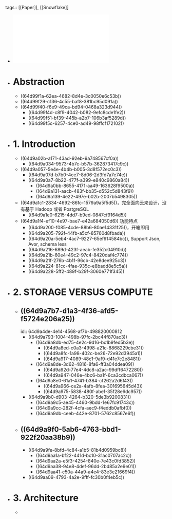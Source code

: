 tags:: [[Paper]], [[Snowflake]]

- ![The Snowflake Elastic Data Warehouse.pdf](../assets/The_Snowflake_Elastic_Data_Warehouse_1691983561998_0.pdf)
- # Abstraction
	- ((64d99f1a-62ea-4682-8d4e-3c0050e6c53b))
	- ((64d99f29-c136-4c55-baf8-381bc95d091a))
	- ((64d99f40-f6e9-49ca-bd94-0468a323d944))
		- ((64d99f4d-c8f9-4042-b082-9efc8cde1fe2))
		- ((64d99f51-bf39-445b-a2b7-106b3af5289d))
		- ((64d99f5c-6257-4ce0-ad49-98ffcf172102))
- # 1. Introduction
	- ((64d9a02b-a171-43ad-92eb-9a748567cf0a))
		- ((64d9a034-9573-4b7c-b57b-362873417c9c))
	- ((64d9a057-5e4e-4b4b-b005-3d8f572ec0c3))
		- ((64d9a07d-b7b0-4ce7-8d06-2d3fd7a7e74e))
		- ((64d9a0a7-8b22-477f-a399-e840c9860a84))
			- ((64d9a0bb-8655-4171-aa49-163628f9500a))
			- ((64d9a131-aacb-483f-bb35-d552c5d843f9))
			- ((64d9a139-4e22-497e-b02b-2007b5498305))
	- ((64d9a1c1-2834-4692-86fc-1579a9a5f5d5))，完全面向云来设计，没有基于 Hadoop 或者 PostgreSQL
		- ((64d9a1e0-6215-4dd7-b9ed-0847cf9164d5))
	- ((64d9a1f4-ef10-4e97-bae7-e42a684050d6)) 功能特点
		- ((64d9a200-f085-4cde-88b6-80ae14331f25))，开箱即用
		- ((64d9a205-792f-44fb-a5cf-85760d8fbada))
		- ((64d9a20a-5eb4-4ac7-9227-65ef914584bc)), Support Json, Avor, schema less
		- ((64d9a216-689d-423f-aeab-fe352c04910d))
		- ((64d9a21b-60e4-49c2-97c4-8420daf4c774))
		- ((64d9a21f-276b-4b11-96cb-42e8dee925c3))
		- ((64d9a224-81cc-4fae-935c-e8badd8e5c5a))
		- ((64d9a228-5ff2-489f-b29f-3060e771f345))
- # 2. STORAGE VERSUS COMPUTE
	- ## ((64d9a7b7-d1a3-4f36-afd5-f5724e206a25))
	  id:: 64d9a4de-4e14-4568-af7b-498820000812
		- ((64d9a793-1004-498b-97fc-2bc44f870ac3))
			- ((64d9a8db-ed75-4e2c-9d16-bc1b9fed5b3e))
				- ((64d9a8ed-c0a3-4998-a21c-8868229cbe31))
				- ((64d9a8fc-1a98-402c-be26-72e92d3945a1))
				- ((64d9a917-4089-48c1-9af9-d41e7c2e8481))
			- ((64d9a8de-3d62-4816-8fa6-ff3a04ddea09))
				- ((64d9a92d-77e4-4dc8-a2ac-99dff6472280))
				- ((64d9a947-046e-4bc6-ba1f-6ca3cdbca067))
			- ((64d9a8e0-61a1-4741-b384-cf262a2d6f43))
				- ((64d9a966-ce2a-4afb-8fea-301695645d43))
				- ((64d9a975-5838-480f-abe1-35f28e6dc957))
		- ((64d9a9b0-d903-4264-b320-5de3b9200831))
			- ((64d9a9c5-ae45-4460-9bdd-1e67fc91743c))
			- ((64d9a9cc-282f-4cfa-aec9-f4eddb0afbf0))
			- ((64d9a9db-ceeb-442e-8701-5762c8567e6f))
	- ## ((64d9a9f0-5ab6-4763-bbd1-922f20aa38b9))
		- ((64d9a9fe-8bfd-4c84-a1b5-81b4d0959bc8))
			- ((64d9aa1a-bf22-441d-bc10-31ac0707ac2c))
			- ((64d9aa2a-e5f3-4254-840e-7e43c0fd3852))
			- ((64d9aa38-94e8-4def-96dd-2bd85a2e9e01))
			- ((64d9aa41-c50a-44a9-a4e4-83e3e21669f4))
		- ((64d9aa09-4793-4a2e-9fff-fc30b0f4eb5c))
- # 3. Architecture
	-